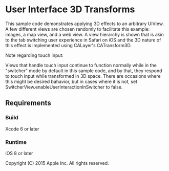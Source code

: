 # User Interface 3D Transforms

This sample code demonstrates applying 3D effects to an arbitrary UIView. A few different views are chosen randomly to facilitate this example: images, a map view, and a web view. A view hierarchy is shown that is akin to the tab switching user experience in Safari on iOS and the 3D nature of this effect is implemented using CALayer's CATransform3D.    

Note regarding touch input: 

Views that handle touch input continue to function normally while in the "switcher" mode by default in this sample code, and by that, they respond to touch input while transformed in 3D space. There are occasions where this might be desired bahavior, but in cases where it is not, set SwitcherView.enableUserInteractionInSwitcher to false.     

## Requirements

### Build

Xcode 6 or later 

### Runtime

iOS 8 or later 

Copyright (C) 2015 Apple Inc. All rights reserved.

